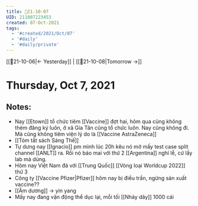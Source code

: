 ```yaml
---
title: 📝21-10-07
UID: 211007223453
created: 07-Oct-2021
tags:
  - '#created/2021/Oct/07'
  - '#daily'
  - '#daily/private'
---
```

[[📝21-10-06|<- Yesterday]] | [[📝21-10-08|Tomorrow ->]]
# Thursday, Oct 7, 2021

## Notes:
- Nay [[Etown]] tổ chức tiêm [[Vaccine]] đợt hai, hôm qua cũng không thèm đăng ký luôn, ở xã Gia Tân cũng tổ chức luôn. Nay cũng không đi. Má cũng không tiêm viện lý do là [[Vaccine AstraZeneca]]
- [[Tóm tắt sách Sáng Thế]]
- Tự dưng nay [[Ignacio]] pm mình lúc 20h kêu nó mở mấy test case split channel [[ANLT]] ra. Rồi nó báo mai với thứ 2 [[Argentina]] nghỉ lễ, cứ lấy lab mà dùng.
- Hôm nay Việt Nam đá với [[Trung Quốc]] [[Vòng loại Worldcup 2022]] thứ 3
- Công ty [[Vaccine Pfizer|Pfizer]] hôm nay bị điều trần, ngừng sản xuất vaccine??
- [[Âm dương]] -> yin yang
- Mấy nay đang vận động thể dục lại, mỗi tối [[Nhảy dây]] 1000 cái